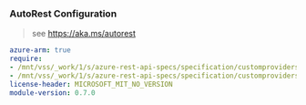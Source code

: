 ### AutoRest Configuration

> see https://aka.ms/autorest

``` yaml
azure-arm: true
require:
- /mnt/vss/_work/1/s/azure-rest-api-specs/specification/customproviders/resource-manager/readme.md
- /mnt/vss/_work/1/s/azure-rest-api-specs/specification/customproviders/resource-manager/readme.go.md
license-header: MICROSOFT_MIT_NO_VERSION
module-version: 0.7.0

```